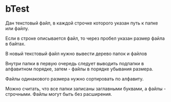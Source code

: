 # bTest

Дан текстовый файл, в каждой строчке которого указан путь к папке или файлу.

Если в строке описывается файл, то через пробел указан размер файла в байтах.

В новый текстовый файл нужно вывести дерево папок и файлов

Внутри папки в первую очередь следует выводить подпапки в алфавитном порядке, затем - файлы в порядке убывания размера.

Файлы одинакового размера нужно сортировать по алфавиту.

Можно считать, что все папки записаны заглавными буквами, а файлы - строчными. Файлы могут быть без расширения.
